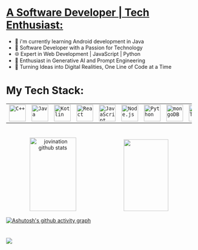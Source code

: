 #  <a href ="https://jovinshija.tech">  A Software Developer | Tech Enthusiast:</a>
- 🌱 i'm currently learning Android development in Java
- 👋 Software Developer with a Passion for Technology
- 🌐 Expert in Web Development | JavaScript | Python
- 🧠 Enthusiast in Generative AI and Prompt Engineering
- 🚀 Turning Ideas into Digital Realities, One Line of Code at a Time
  


#
# My Tech Stack:

<table>
	<tr>
		<td><code><img width="45" src="https://user-images.githubusercontent.com/25181517/192106073-90fffafe-3562-4ff9-a37e-c77a2da0ff58.png" alt="C++" title="C++"/></code></td>
		<td><code><img width="45" src="https://user-images.githubusercontent.com/25181517/117201156-9a724800-adec-11eb-9a9d-3cd0f67da4bc.png" alt="Java" title="Java"/></code></td>
		<td><code><img width="45" src="https://user-images.githubusercontent.com/25181517/185062810-7ee0c3d2-17f2-4a98-9d8a-a9576947692b.png" alt="Kotlin" title="Kotlin"/></code></td>
		<td><code><img width="45" src="https://user-images.githubusercontent.com/25181517/183897015-94a058a6-b86e-4e42-a37f-bf92061753e5.png" alt="React" title="React"/></code></td>
		<td><code><img width="45" src="https://user-images.githubusercontent.com/25181517/117447155-6a868a00-af3d-11eb-9cfe-245df15c9f3f.png" alt="JavaScript" title="JavaScript"/></code></td>
		<td><code><img width="45" src="https://user-images.githubusercontent.com/25181517/183568594-85e280a7-0d7e-4d1a-9028-c8c2209e073c.png" alt="Node.js" title="Node.js"/></code></td>
		<td><code><img width="45" src="https://user-images.githubusercontent.com/25181517/183423507-c056a6f9-1ba8-4312-a350-19bcbc5a8697.png" alt="Python" title="Python"/></code></td>
    <td><code><img width="45" src="https://user-images.githubusercontent.com/25181517/182884177-d48a8579-2cd0-447a-b9a6-ffc7cb02560e.png" alt="mongoDB" title="mongoDB"/></code></td>
		<td><code><img width="45" src="https://user-images.githubusercontent.com/25181517/192107858-fe19f043-c502-4009-8c47-476fc89718ad.png" alt="REST" title="REST"/></code></td>	
		
</tr>

</table>


# 

 <div align="center">
  <img
    width="50%"
    height="200px"
    src="https://github-readme-stats.vercel.app/api?username=jovination&show_icons=true&count_private=true&hide_border=true&title_color=008B8B&icon_color=00FFFF&text_color=1E90FF&bg_color=0d1117"
    alt="jovination github stats"
  />
  <img
    width="49%"
    height="195px"
    src="https://github-readme-stats.vercel.app/api/top-langs/?username=jovination&layout=compact&hide_border=true&title_color=008B8B&text_color=1E90FF&bg_color=0d1117"
  />
</div>

[![Ashutosh's github activity
graph](https://github-readme-activity-graph.vercel.app/graph?username=jovination&bg_color=0d1117&color=5f9ea0&line=00ffff&area_color=008080&point=fcfcfc&area=true&hide_border=true)](https://github.com/ashutosh00710/github-readme-activity-graph)



#
[![](https://visitcount.itsvg.in/api?id=jovination&icon=0&color=0)](https://visitcount.itsvg.in)


<!-- Proudly created with GPRM ( https://gprm.itsvg.in ) -->

